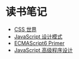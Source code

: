 # 读书笔记

+ [CSS 世界](978-7-115-47066-9/0.md)
+ [JavaScript 设计模式](978-1-449-33181-8/0.md)  
+ [ECMAScript6 Primer](978-7-115-27579-0/0.md)  
+ [JavaScript 高级程序设计](978-7-121-32475-8/0.md)  
